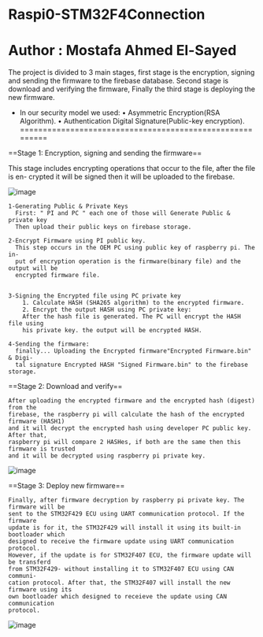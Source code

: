# Raspi0-STM32F4Connection
Author      :   Mostafa Ahmed El-Sayed  
=========================================

The project is divided to 3 main stages, first stage is the encryption, signing and
sending the firmware to the firebase database. Second stage is download and verifying
the firmware, Finally the third stage is deploying the new firmware.
- In our security model we used:
    • Asymmetric Encryption(RSA Algorithm).
    • Authentication Digital Signature(Public-key encryption).
=========================================================


==Stage 1: Encryption, signing and sending the firmware==


This stage includes encrypting operations that occur to the file, after the file is en-
crypted it will be signed then it will be uploaded to the firebase.

  ![image](https://user-images.githubusercontent.com/40046072/234724598-2621103b-d5cd-4085-bca4-263c8df8332f.png)

    1-Generating Public & Private Keys
      First: " PI and PC " each one of those will Generate Public & private key
      Then upload their public keys on firebase storage.
      
    2-Encrypt Firmware using PI public key.
      This step occurs in the OEM PC using public key of raspberry pi. The in-
      put of encryption operation is the firmware(binary file) and the output will be
      encrypted firmware file.
      
      
    3-Signing the Encrypted file using PC private key
        1. Calculate HASH (SHA265 algorithm) to the encrypted firmware.
        2. Encrypt the output HASH using PC private key:
        After the hash file is generated. The PC will encrypt the HASH file using
        his private key. the output will be encrypted HASH.
        
    4-Sending the firmware:
      finally... Uploading the Encrypted firmware"Encrypted Firmware.bin" & Digi-
      tal signature Encrypted HASH "Signed Firmware.bin" to the firebase storage.
      
      
      

==Stage 2: Download and verify==


    After uploading the encrypted firmware and the encrypted hash (digest) from the
    firebase, the raspberry pi will calculate the hash of the encrypted firmware (HASH1)
    and it will decrypt the encrypted hash using developer PC public key. After that,
    raspberry pi will compare 2 HASHes, if both are the same then this firmware is trusted
    and it will be decrypted using raspberry pi private key.
    
![image](https://user-images.githubusercontent.com/40046072/234725331-9b51fe1f-a1c7-410a-8546-6b17180782ba.png)

    

==Stage 3: Deploy new firmware==


    Finally, after firmware decryption by raspberry pi private key. The firmware will be
    sent to the STM32F429 ECU using UART communication protocol. If the firmware
    update is for it, the STM32F429 will install it using its built-in bootloader which
    designed to receive the firmware update using UART communication protocol.
    However, if the update is for STM32F407 ECU, the firmware update will be transferd
    from STM32F429- without installing it to STM32F407 ECU using CAN communi-
    cation protocol. After that, the STM32F407 will install the new firmware using its
    own bootloader which designed to receieve the update using CAN communication
    protocol.
    
 ![image](https://user-images.githubusercontent.com/40046072/234725351-fee4328e-9147-44f6-af50-3b1f826acffe.png)

    
    

